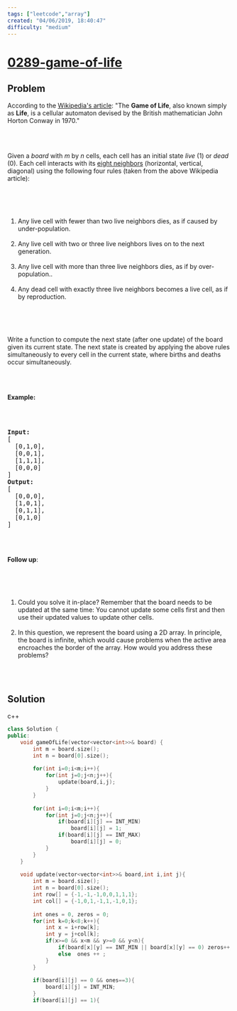 ```yaml
---
tags: ["leetcode","array"]
created: "04/06/2019, 18:40:47"
difficulty: "medium"
---
```


# [0289-game-of-life](https://leetcode.com/problems/game-of-life/)

## Problem
<div><p><font style="vertical-align: inherit;"><font style="vertical-align: inherit;">According to the </font></font><a href="https://en.wikipedia.org/wiki/Conway%27s_Game_of_Life" target="_blank"><font style="vertical-align: inherit;"><font style="vertical-align: inherit;">Wikipedia's article</font></font></a><font style="vertical-align: inherit;"><font style="vertical-align: inherit;">: "The </font></font><b><font style="vertical-align: inherit;"><font style="vertical-align: inherit;">Game of Life</font></font></b><font style="vertical-align: inherit;"><font style="vertical-align: inherit;">, also known simply as </font></font><b><font style="vertical-align: inherit;"><font style="vertical-align: inherit;">Life</font></font></b><font style="vertical-align: inherit;"><font style="vertical-align: inherit;">, is a cellular automaton devised by the British mathematician John Horton Conway in 1970."</font></font></p><br><br><p><font style="vertical-align: inherit;"><font style="vertical-align: inherit;">Given a </font></font><i><font style="vertical-align: inherit;"><font style="vertical-align: inherit;">board</font></font></i><font style="vertical-align: inherit;"><font style="vertical-align: inherit;"> with </font></font><i><font style="vertical-align: inherit;"><font style="vertical-align: inherit;">m</font></font></i><font style="vertical-align: inherit;"><font style="vertical-align: inherit;"> by </font></font><i><font style="vertical-align: inherit;"><font style="vertical-align: inherit;">n</font></font></i><font style="vertical-align: inherit;"><font style="vertical-align: inherit;"> cells, each cell has an initial state </font></font><i><font style="vertical-align: inherit;"><font style="vertical-align: inherit;">live</font></font></i><font style="vertical-align: inherit;"><font style="vertical-align: inherit;"> (1) or </font></font><i><font style="vertical-align: inherit;"><font style="vertical-align: inherit;">dead</font></font></i><font style="vertical-align: inherit;"><font style="vertical-align: inherit;"> (0). Each cell interacts with its </font></font><a href="https://en.wikipedia.org/wiki/Moore_neighborhood" target="_blank"><font style="vertical-align: inherit;"><font style="vertical-align: inherit;">eight neighbors</font></font></a><font style="vertical-align: inherit;"><font style="vertical-align: inherit;"> (horizontal, vertical, diagonal) using the following four rules (taken from the above Wikipedia article):</font></font></p><br><br><ol><br>	<li><font style="vertical-align: inherit;"><font style="vertical-align: inherit;">Any live cell with fewer than two live neighbors dies, as if caused by under-population.</font></font></li><br>	<li><font style="vertical-align: inherit;"><font style="vertical-align: inherit;">Any live cell with two or three live neighbors lives on to the next generation.</font></font></li><br>	<li><font style="vertical-align: inherit;"><font style="vertical-align: inherit;">Any live cell with more than three live neighbors dies, as if by over-population..</font></font></li><br>	<li><font style="vertical-align: inherit;"><font style="vertical-align: inherit;">Any dead cell with exactly three live neighbors becomes a live cell, as if by reproduction.</font></font></li><br></ol><br><br><p><font style="vertical-align: inherit;"><font style="vertical-align: inherit;">Write a function to compute the next state (after one update) of the board given its current state.&nbsp;</font></font><span><font style="vertical-align: inherit;"><font style="vertical-align: inherit;">The next state is created by applying the above rules simultaneously to every cell in the current state, where&nbsp;births and deaths occur simultaneously.</font></font></span></p><br><br><p><strong><font style="vertical-align: inherit;"><font style="vertical-align: inherit;">Example:</font></font></strong></p><br><br><pre><strong><font style="vertical-align: inherit;"><font style="vertical-align: inherit;">Input: <br></font></font></strong><span id="example-input-1-1"><font style="vertical-align: inherit;"><font style="vertical-align: inherit;">[</font></font><font></font><font style="vertical-align: inherit;"><font style="vertical-align: inherit;"><br>&nbsp; [0,1,0],</font></font><font></font><font style="vertical-align: inherit;"><font style="vertical-align: inherit;"><br>&nbsp; [0,0,1],</font></font><font></font><font style="vertical-align: inherit;"><font style="vertical-align: inherit;"><br>&nbsp; [1,1,1],</font></font><font></font><font style="vertical-align: inherit;"><font style="vertical-align: inherit;"><br>&nbsp; [0,0,0]</font></font><font></font><font style="vertical-align: inherit;"><font style="vertical-align: inherit;"><br>]</font></font></span><br><strong><font style="vertical-align: inherit;"><font style="vertical-align: inherit;">Output: <br></font></font></strong><span id="example-output-1"><font style="vertical-align: inherit;"><font style="vertical-align: inherit;">[</font></font><font></font><font style="vertical-align: inherit;"><font style="vertical-align: inherit;"><br>&nbsp; [0,0,0],</font></font><font></font><font style="vertical-align: inherit;"><font style="vertical-align: inherit;"><br>&nbsp; [1,0,1],</font></font><font></font><font style="vertical-align: inherit;"><font style="vertical-align: inherit;"><br>&nbsp; [0,1,1],</font></font><font></font><font style="vertical-align: inherit;"><font style="vertical-align: inherit;"><br>&nbsp; [0,1,0]</font></font><font></font><font style="vertical-align: inherit;"><font style="vertical-align: inherit;"><br>]</font></font></span><br></pre><br><br><p><b><font style="vertical-align: inherit;"><font style="vertical-align: inherit;">Follow up</font></font></b><font style="vertical-align: inherit;"><font style="vertical-align: inherit;">:</font></font></p><br><br><ol><br>	<li><font style="vertical-align: inherit;"><font style="vertical-align: inherit;">Could you solve it in-place? Remember that the board needs to be updated at the same time: You cannot update some cells first and then use their updated values to update other cells.</font></font></li><br>	<li><font style="vertical-align: inherit;"><font style="vertical-align: inherit;">In this question, we represent the board using a 2D array. In principle, the board is infinite, which would cause problems when the active area encroaches the border of the array. How would you address these problems?</font></font></li><br></ol><br></div>

## Solution

c++
```c++
class Solution {
public:
    void gameOfLife(vector<vector<int>>& board) {
        int m = board.size();
        int n = board[0].size();
        
        for(int i=0;i<m;i++){
            for(int j=0;j<n;j++){              
                update(board,i,j);
            }
        }
        
        for(int i=0;i<m;i++){
            for(int j=0;j<n;j++){              
                if(board[i][j] == INT_MIN)
                    board[i][j] = 1;
                if(board[i][j] == INT_MAX)
                    board[i][j] = 0;
            }
        }
    }
    
    void update(vector<vector<int>>& board,int i,int j){
        int m = board.size();
        int n = board[0].size();
        int row[] = {-1,-1,-1,0,0,1,1,1};
        int col[] = {-1,0,1,-1,1,-1,0,1};
        
        int ones = 0, zeros = 0;
        for(int k=0;k<8;k++){
            int x = i+row[k];
            int y = j+col[k];
            if(x>=0 && x<m && y>=0 && y<n){
                if(board[x][y] == INT_MIN || board[x][y] == 0) zeros++;
                else  ones ++ ;
            }
        }
        
        if(board[i][j] == 0 && ones==3){
            board[i][j] = INT_MIN;
        }
        if(board[i][j] == 1){
​
```
